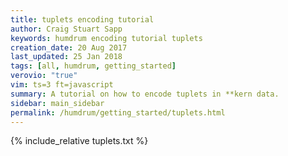 ```yaml
---
title: tuplets encoding tutorial
author: Craig Stuart Sapp
keywords: humdrum encoding tutorial tuplets
creation_date: 20 Aug 2017
last_updated: 25 Jan 2018
tags: [all, humdrum, getting_started]
verovio: "true"
vim: ts=3 ft=javascript
summary: A tutorial on how to encode tuplets in **kern data.
sidebar: main_sidebar
permalink: /humdrum/getting_started/tuplets.html
---
```


{% include_relative tuplets.txt %}

